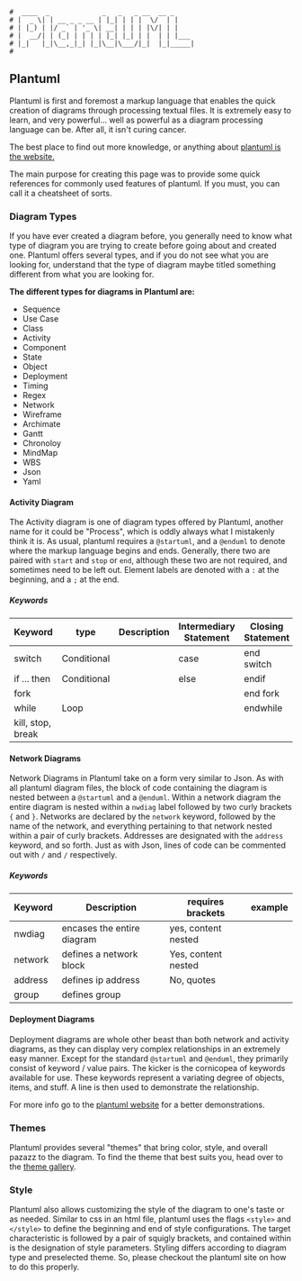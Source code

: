 ```text
#  ____  _             _   _   _ __  __ _
# |  _ \| | __ _ _ __ | |_| | | |  \/  | |
# | |_) | |/ _` | '_ \| __| | | | |\/| | |
# |  __/| | (_| | | | | |_| |_| | |  | | |___
# |_|   |_|\__,_|_| |_|\__|\___/|_|  |_|_____|
#
```

## Plantuml

Plantuml is first and foremost a markup language that enables the quick creation of diagrams through
processing textual files. It is extremely easy to learn, and very powerful... well as powerful as a diagram
processing language can be. After all, it isn't curing cancer.

The best place to find out more knowledge, or anything about [plantuml is the website.](https://plantuml.com)

The main purpose for creating this page was to provide some quick references for commonly used features of
plantuml. If you must, you can call it a cheatsheet of sorts.

### Diagram Types

If you have ever created a diagram before, you generally need to know what type of diagram you are trying to
create before going about and created one. Plantuml offers several types, and if you do not see what you are
looking for, understand that the type of diagram maybe titled something different from what you are looking
for.

**The different types for diagrams in Plantuml are:**

- Sequence
- Use Case
- Class
- Activity
- Component
- State
- Object
- Deployment
- Timing
- Regex
- Network
- Wireframe
- Archimate
- Gantt
- Chronoloy
- MindMap
- WBS
- Json
- Yaml

#### Activity Diagram

The Activity diagram is one of diagram types offered by Plantuml, another name for it could be "Process",
which is oddly always what I mistakenly think it is. As usual, plantuml requires a `@startuml`, and a
`@enduml` to denote where the markup language begins and ends. Generally, there two are paired with `start`
and `stop` or `end`, although these two are not required, and sometimes need to be left out. Element labels are denoted
with a `:` at the beginning, and a `;` at the end.

##### Keywords

| Keyword           | type        | Description | Intermediary Statement | Closing Statement | Example |
| ----------------- | ----------- | ----------- | ---------------------- | ----------------- | ------- |
| switch            | Conditional |             | case                   | end switch        |         |
| if ... then       | Conditional |             | else                   | endif             |         |
| fork              |             |             |                        | end fork          |         |
| while             | Loop        |             |                        | endwhile          |         |
| kill, stop, break |             |             |                        |                   |         |

#### Network Diagrams

Network Diagrams in Plantuml take on a form very similar to Json. As with all plantuml diagram files, the
block of code containing the diagram is nested between a `@startuml` and a `@enduml`. Within a network diagram
the entire diagram is nested within a `nwdiag` label followed by two curly brackets `{` and `}`. Networks are
declared by the `network` keyword, followed by the name of the network, and everything pertaining to that
network nested within a pair of curly brackets. Addresses are designated with the `address` keyword, and
so forth. Just as with Json, lines of code can be commented out with `/` and `/` respectively. 

##### Keywords

| Keyword | Description                | requires brackets   | example |
| ------- | -------------------------- | -----------------   | ------- |
| nwdiag  | encases the entire diagram | yes, content nested |         |
| network | defines a network block    | Yes, content nested |         |
| address | defines ip address         | No, quotes          |         |
| group   | defines group              |                     |         |

#### Deployment Diagrams

Deployment diagrams are whole other beast than both network and activity diagrams, as they can display very
complex relationships in an extremely easy manner. Except for the standard `@startuml` and `@enduml`, they
primarily consist of keyword / value pairs. The kicker is the cornicopea of keywords available for use. These
keywords represent a variating degree of objects, items, and stuff. A line is then used to demonstrate the
relationship. 

For more info go to the [plantuml website](https://plantuml.com/deployment-diagram) for a better demonstrations.

### Themes

Plantuml provides several "themes" that bring color, style, and overall pazazz to the diagram. To find the
theme that best suits you, head over to the [theme gallery](https://the-lum.github.io/puml-themes-gallery/).

### Style

Plantuml also allows customizing the style of the diagram to one's taste or as needed. Similar to css in an
html file, plantuml uses the flags `<style>` and `</style>` to define the beginning and end of style
configurations. The target characteristic is followed by a pair of squigly brackets, and contained within is
the designation of style parameters. Styling differs according to diagram type and preselected theme. So,
please checkout the plantuml site on how to do this properly.

